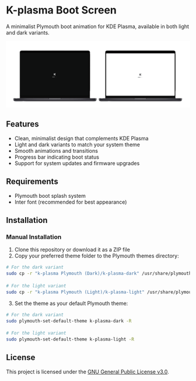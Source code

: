 # K-plasma Boot Screen

A minimalist Plymouth boot animation for KDE Plasma, available in both light and dark variants.

![K-plasma Boot Screen Preview](assets/boot%20screen%20preview2.png)

## Features

- Clean, minimalist design that complements KDE Plasma
- Light and dark variants to match your system theme
- Smooth animations and transitions
- Progress bar indicating boot status
- Support for system updates and firmware upgrades

## Requirements

- Plymouth boot splash system
- Inter font (recommended for best appearance)

## Installation

### Manual Installation

1. Clone this repository or download it as a ZIP file
2. Copy your preferred theme folder to the Plymouth themes directory:

```bash
# For the dark variant
sudo cp -r "k-plasma Plymouth (Dark)/k-plasma-dark" /usr/share/plymouth/themes/

# For the light variant
sudo cp -r "k-plasma Plymouth (Light)/k-plasma-light" /usr/share/plymouth/themes/
```

3. Set the theme as your default Plymouth theme:

```bash
# For the dark variant
sudo plymouth-set-default-theme k-plasma-dark -R

# For the light variant
sudo plymouth-set-default-theme k-plasma-light -R
```


## License

This project is licensed under the [GNU General Public License v3.0](LICENSE).
